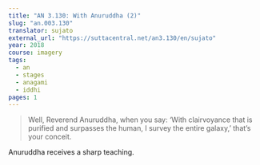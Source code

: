 ```yaml
---
title: "AN 3.130: With Anuruddha (2)"
slug: "an.003.130"
translator: sujato
external_url: "https://suttacentral.net/an3.130/en/sujato"
year: 2018
course: imagery
tags:
  - an
  - stages
  - anagami
  - iddhi
pages: 1
---
```


> Well, Reverend Anuruddha, when you say: ‘With clairvoyance that is purified and surpasses the human, I survey the entire galaxy,’ that’s your conceit.

Anuruddha receives a sharp teaching.

